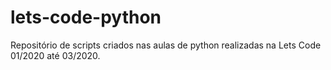 # lets-code-python
Repositório de scripts criados nas aulas de python realizadas na Lets Code 01/2020 até 03/2020.
